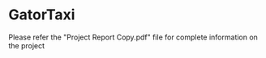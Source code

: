 # GatorTaxi
Please refer the "Project Report Copy.pdf" file for complete information on the project
